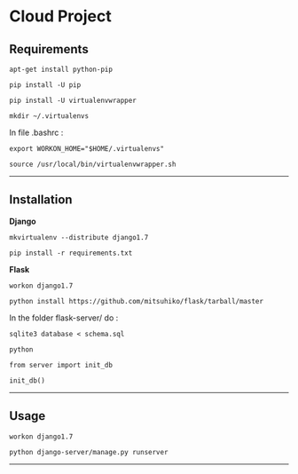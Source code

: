 Cloud Project
=============


Requirements
------------

	apt-get install python-pip

	pip install -U pip

	pip install -U virtualenvwrapper

	mkdir ~/.virtualenvs

In file .bashrc : 

	export WORKON_HOME="$HOME/.virtualenvs"

	source /usr/local/bin/virtualenvwrapper.sh


- - -

Installation
------------

**Django**

	mkvirtualenv --distribute django1.7

	pip install -r requirements.txt

**Flask**

	workon django1.7

	python install https://github.com/mitsuhiko/flask/tarball/master

In the folder flask-server/ do :

	sqlite3 database < schema.sql

	python

	from server import init_db

	init_db()

- - -

Usage
-----

	workon django1.7

	python django-server/manage.py runserver



- - - 

